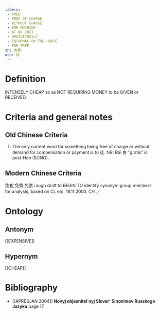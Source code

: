 ```yaml
---
labels: 
 - FREE
 - FREE OF CHARGE
 - WITHOUT CHARGE
 - FOR NOTHING
 - AT NO COST
 - GRATUITOUSLY
 - INFORMAL ON THE HOUSE
 - FOR FREE
zh: 免費
och: 徒
---
```


# Definition
INTENSELY CHEAP so as NOT REQUIRING MONEY to be GIVEN or RECEIVED.
# Criteria and general notes
## Old Chinese Criteria
1. The only current word for something being free of charge or without demand for compensation or payment is tú 徒.
NB: Bái 白 "gratis" is post-Han (SONG).
## Modern Chinese Criteria
免稅
免費
免票
rough draft to BEGIN TO identify synonym group members for analysis, based on CL etc. 18.11.2003. CH ／
# Ontology

## Antonym
[[EXPENSIVE]]
## Hypernym
[[CHEAP]]
# Bibliography
- [[APRESJAN 2004]]
**Novyj objasnitel'nyj Slovar' Sinonimov Russkogo Jazyka** page 17
